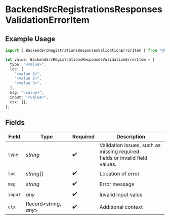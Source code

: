 # BackendSrcRegistrationsResponsesValidationErrorItem

## Example Usage

```typescript
import { BackendSrcRegistrationsResponsesValidationErrorItem } from "@kintsugi-tax/tax-platform-sdk/models";

let value: BackendSrcRegistrationsResponsesValidationErrorItem = {
  type: "<value>",
  loc: [
    "<value 1>",
    "<value 2>",
    "<value 3>",
  ],
  msg: "<value>",
  input: "<value>",
  ctx: {},
};
```

## Fields

| Field                                                                                           | Type                                                                                            | Required                                                                                        | Description                                                                                     |
| ----------------------------------------------------------------------------------------------- | ----------------------------------------------------------------------------------------------- | ----------------------------------------------------------------------------------------------- | ----------------------------------------------------------------------------------------------- |
| `type`                                                                                          | *string*                                                                                        | :heavy_check_mark:                                                                              | Validation issues, such as missing required<br/>                    fields or invalid field values. |
| `loc`                                                                                           | *string*[]                                                                                      | :heavy_check_mark:                                                                              | Location of error                                                                               |
| `msg`                                                                                           | *string*                                                                                        | :heavy_check_mark:                                                                              | Error message                                                                                   |
| `input`                                                                                         | *any*                                                                                           | :heavy_check_mark:                                                                              | Invalid input value                                                                             |
| `ctx`                                                                                           | Record<string, *any*>                                                                           | :heavy_check_mark:                                                                              | Additional context                                                                              |